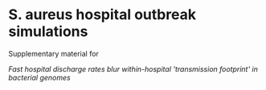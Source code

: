 # S. aureus hospital outbreak simulations

Supplementary material for

_Fast hospital discharge rates blur within-hospital 'transmission footprint' in bacterial genomes_


